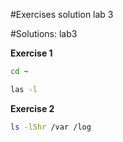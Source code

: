 #Exercises solution lab 3

#Solutions: lab3

**Exercise 1**

```bash
cd ~

las -l
```

**Exercise 2**

```bash
ls -lShr /var /log
```
